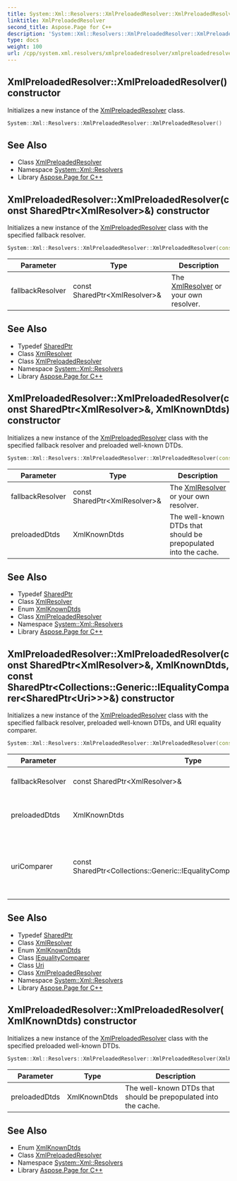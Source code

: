 ```yaml
---
title: System::Xml::Resolvers::XmlPreloadedResolver::XmlPreloadedResolver constructor
linktitle: XmlPreloadedResolver
second_title: Aspose.Page for C++
description: 'System::Xml::Resolvers::XmlPreloadedResolver::XmlPreloadedResolver constructor. Initializes a new instance of the XmlPreloadedResolver class in C++.'
type: docs
weight: 100
url: /cpp/system.xml.resolvers/xmlpreloadedresolver/xmlpreloadedresolver/
---
```

## XmlPreloadedResolver::XmlPreloadedResolver() constructor


Initializes a new instance of the [XmlPreloadedResolver](../) class.

```cpp
System::Xml::Resolvers::XmlPreloadedResolver::XmlPreloadedResolver()
```

## See Also

* Class [XmlPreloadedResolver](../)
* Namespace [System::Xml::Resolvers](../../)
* Library [Aspose.Page for C++](../../../)
## XmlPreloadedResolver::XmlPreloadedResolver(const SharedPtr\<XmlResolver\>\&) constructor


Initializes a new instance of the [XmlPreloadedResolver](../) class with the specified fallback resolver.

```cpp
System::Xml::Resolvers::XmlPreloadedResolver::XmlPreloadedResolver(const SharedPtr<XmlResolver> &fallbackResolver)
```


| Parameter | Type | Description |
| --- | --- | --- |
| fallbackResolver | const SharedPtr\<XmlResolver\>\& | The [XmlResolver](../../../system.xml/xmlresolver/) or your own resolver. |

## See Also

* Typedef [SharedPtr](../../../system/sharedptr/)
* Class [XmlResolver](../../../system.xml/xmlresolver/)
* Class [XmlPreloadedResolver](../)
* Namespace [System::Xml::Resolvers](../../)
* Library [Aspose.Page for C++](../../../)
## XmlPreloadedResolver::XmlPreloadedResolver(const SharedPtr\<XmlResolver\>\&, XmlKnownDtds) constructor


Initializes a new instance of the [XmlPreloadedResolver](../) class with the specified fallback resolver and preloaded well-known DTDs.

```cpp
System::Xml::Resolvers::XmlPreloadedResolver::XmlPreloadedResolver(const SharedPtr<XmlResolver> &fallbackResolver, XmlKnownDtds preloadedDtds)
```


| Parameter | Type | Description |
| --- | --- | --- |
| fallbackResolver | const SharedPtr\<XmlResolver\>\& | The [XmlResolver](../../../system.xml/xmlresolver/) or your own resolver. |
| preloadedDtds | XmlKnownDtds | The well-known DTDs that should be prepopulated into the cache. |

## See Also

* Typedef [SharedPtr](../../../system/sharedptr/)
* Class [XmlResolver](../../../system.xml/xmlresolver/)
* Enum [XmlKnownDtds](../../xmlknowndtds/)
* Class [XmlPreloadedResolver](../)
* Namespace [System::Xml::Resolvers](../../)
* Library [Aspose.Page for C++](../../../)
## XmlPreloadedResolver::XmlPreloadedResolver(const SharedPtr\<XmlResolver\>\&, XmlKnownDtds, const SharedPtr\<Collections::Generic::IEqualityComparer\<SharedPtr\<Uri\>\>\>\&) constructor


Initializes a new instance of the [XmlPreloadedResolver](../) class with the specified fallback resolver, preloaded well-known DTDs, and URI equality comparer.

```cpp
System::Xml::Resolvers::XmlPreloadedResolver::XmlPreloadedResolver(const SharedPtr<XmlResolver> &fallbackResolver, XmlKnownDtds preloadedDtds, const SharedPtr<Collections::Generic::IEqualityComparer<SharedPtr<Uri>>> &uriComparer)
```


| Parameter | Type | Description |
| --- | --- | --- |
| fallbackResolver | const SharedPtr\<XmlResolver\>\& | The [XmlResolver](../../../system.xml/xmlresolver/) or your own resolver. |
| preloadedDtds | XmlKnownDtds | The well-known DTDs that should be prepopulated into cache. |
| uriComparer | const SharedPtr\<Collections::Generic::IEqualityComparer\<SharedPtr\<Uri\>\>\>\& | The implementation of the IEqualityComparer interface to use when you compare URIs. |

## See Also

* Typedef [SharedPtr](../../../system/sharedptr/)
* Class [XmlResolver](../../../system.xml/xmlresolver/)
* Enum [XmlKnownDtds](../../xmlknowndtds/)
* Class [IEqualityComparer](../../../system.collections.generic/iequalitycomparer/)
* Class [Uri](../../../system/uri/)
* Class [XmlPreloadedResolver](../)
* Namespace [System::Xml::Resolvers](../../)
* Library [Aspose.Page for C++](../../../)
## XmlPreloadedResolver::XmlPreloadedResolver(XmlKnownDtds) constructor


Initializes a new instance of the [XmlPreloadedResolver](../) class with the specified preloaded well-known DTDs.

```cpp
System::Xml::Resolvers::XmlPreloadedResolver::XmlPreloadedResolver(XmlKnownDtds preloadedDtds)
```


| Parameter | Type | Description |
| --- | --- | --- |
| preloadedDtds | XmlKnownDtds | The well-known DTDs that should be prepopulated into the cache. |

## See Also

* Enum [XmlKnownDtds](../../xmlknowndtds/)
* Class [XmlPreloadedResolver](../)
* Namespace [System::Xml::Resolvers](../../)
* Library [Aspose.Page for C++](../../../)
